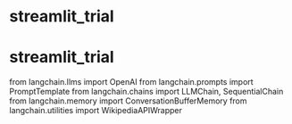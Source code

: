 # streamlit_trial
# streamlit_trial


from langchain.llms import OpenAI
from langchain.prompts import PromptTemplate
from langchain.chains import LLMChain, SequentialChain
from langchain.memory import ConversationBufferMemory
from langchain.utilities import WikipediaAPIWrapper